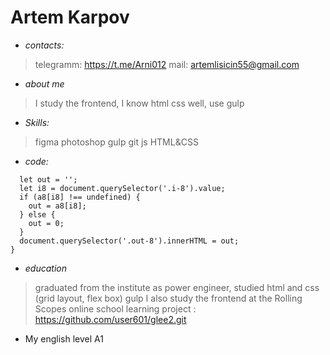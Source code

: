 # Artem Karpov

* _contacts:_

 > telegramm: https://t.me/Arni012
 > mail: artemlisicin55@gmail.com

* _about me_

> I study the frontend, I know html css well, use gulp

* _Skills:_

 > figma
 > photoshop
 > gulp
 > git
 > js
 > HTML&amp;CSS

* _code:_


```function f8() {
  let out = '';
  let i8 = document.querySelector('.i-8').value;
  if (a8[i8] !== undefined) {
    out = a8[i8];
  } else {
    out = 0;
  }
  document.querySelector('.out-8').innerHTML = out;
}
```


* _education_

> graduated from the institute as power engineer,
  studied html and css (grid layout, flex box) gulp I also study the frontend at the Rolling Scopes online school
  learning project : https://github.com/user601/glee2.git

* My english level A1
